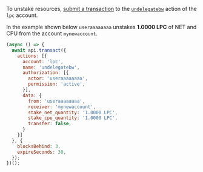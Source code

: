 To unstake resources, [submit a transaction](01_how-to-submit-a-transaction.md) to the [`undelegatebw`](https://github.com/leopays-core/leopays.contracts/blob/52fbd4ac7e6c38c558302c48d00469a4bed35f7c/contracts/lpc.system/include/lpc.system/lpc.system.hpp#L1000) action of the `lpc` account.

In the example shown below `useraaaaaaaa` unstakes **1.0000 LPC** of NET and CPU from the account `mynewaccount`.
```javascript
(async () => {
  await api.transact({
    actions: [{
      account: 'lpc',
      name: 'undelegatebw',
      authorization: [{
        actor: 'useraaaaaaaa',
        permission: 'active',
      }],
      data: {
        from: 'useraaaaaaaa',
        receiver: 'mynewaccount',
        stake_net_quantity: '1.0000 LPC',
        stake_cpu_quantity: '1.0000 LPC',
        transfer: false,
      }
    }]
  }, {
    blocksBehind: 3,
    expireSeconds: 30,
  });
})();
```